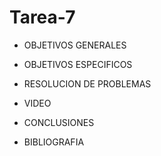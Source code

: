 # Tarea-7

- OBJETIVOS GENERALES



- OBJETIVOS ESPECIFICOS


- RESOLUCION DE PROBLEMAS


- VIDEO


- CONCLUSIONES



- BIBLIOGRAFIA

